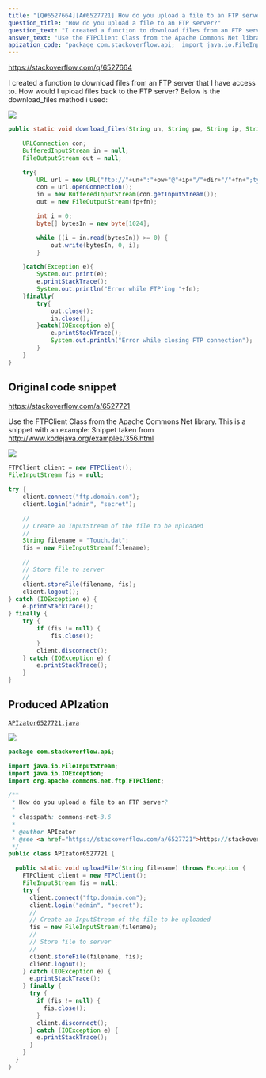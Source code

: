 ```yaml
---
title: "[Q#6527664][A#6527721] How do you upload a file to an FTP server?"
question_title: "How do you upload a file to an FTP server?"
question_text: "I created a function to download files from an FTP server that I have access to.  How would I upload files back to the FTP server? Below is the download_files method i used:"
answer_text: "Use the FTPClient Class from the Apache Commons Net library. This is a snippet with an example: Snippet taken from http://www.kodejava.org/examples/356.html"
apization_code: "package com.stackoverflow.api;  import java.io.FileInputStream; import java.io.IOException; import org.apache.commons.net.ftp.FTPClient;  /**  * How do you upload a file to an FTP server?  *  * classpath: commons-net-3.6  *  * @author APIzator  * @see <a href=\"https://stackoverflow.com/a/6527721\">https://stackoverflow.com/a/6527721</a>  */ public class APIzator6527721 {    public static void uploadFile(String filename) throws Exception {     FTPClient client = new FTPClient();     FileInputStream fis = null;     try {       client.connect(\"ftp.domain.com\");       client.login(\"admin\", \"secret\");       //       // Create an InputStream of the file to be uploaded       fis = new FileInputStream(filename);       //       // Store file to server       //       client.storeFile(filename, fis);       client.logout();     } catch (IOException e) {       e.printStackTrace();     } finally {       try {         if (fis != null) {           fis.close();         }         client.disconnect();       } catch (IOException e) {         e.printStackTrace();       }     }   } }"
---
```


https://stackoverflow.com/q/6527664

I created a function to download files from an FTP server that I have access to.  How would I upload files back to the FTP server?
Below is the download_files method i used:


<div class="code-logo"><img src="/stackoverflow.png" /></div>

```java
public static void download_files(String un, String pw, String ip, String dir, String fn, String fp){

    URLConnection con;
    BufferedInputStream in = null;
    FileOutputStream out = null;

    try{
        URL url = new URL("ftp://"+un+":"+pw+"@"+ip+"/"+dir+"/"+fn+";type=i");
        con = url.openConnection();
        in = new BufferedInputStream(con.getInputStream());
        out = new FileOutputStream(fp+fn);

        int i = 0;
        byte[] bytesIn = new byte[1024];

        while ((i = in.read(bytesIn)) >= 0) {
            out.write(bytesIn, 0, i);
        }

    }catch(Exception e){
        System.out.print(e);
        e.printStackTrace();
        System.out.println("Error while FTP'ing "+fn);
    }finally{
        try{
            out.close();
            in.close();
        }catch(IOException e){
            e.printStackTrace();
            System.out.println("Error while closing FTP connection");
        }
    }
}
```


## Original code snippet

https://stackoverflow.com/a/6527721

Use the FTPClient Class from the Apache Commons Net library.
This is a snippet with an example:
Snippet taken from http://www.kodejava.org/examples/356.html

<div class="code-logo"><img src="/stackoverflow.png" /></div>

```java
FTPClient client = new FTPClient();
FileInputStream fis = null;

try {
    client.connect("ftp.domain.com");
    client.login("admin", "secret");

    //
    // Create an InputStream of the file to be uploaded
    //
    String filename = "Touch.dat";
    fis = new FileInputStream(filename);

    //
    // Store file to server
    //
    client.storeFile(filename, fis);
    client.logout();
} catch (IOException e) {
    e.printStackTrace();
} finally {
    try {
        if (fis != null) {
            fis.close();
        }
        client.disconnect();
    } catch (IOException e) {
        e.printStackTrace();
    }
}
```

## Produced APIzation

[`APIzator6527721.java`](https://github.com/pasqualesalza/apization/raw/main/data/search/APIzator6527721.java)

<div class="code-logo"><img src="/apizator.png" /></div>

```java
package com.stackoverflow.api;

import java.io.FileInputStream;
import java.io.IOException;
import org.apache.commons.net.ftp.FTPClient;

/**
 * How do you upload a file to an FTP server?
 *
 * classpath: commons-net-3.6
 *
 * @author APIzator
 * @see <a href="https://stackoverflow.com/a/6527721">https://stackoverflow.com/a/6527721</a>
 */
public class APIzator6527721 {

  public static void uploadFile(String filename) throws Exception {
    FTPClient client = new FTPClient();
    FileInputStream fis = null;
    try {
      client.connect("ftp.domain.com");
      client.login("admin", "secret");
      //
      // Create an InputStream of the file to be uploaded
      fis = new FileInputStream(filename);
      //
      // Store file to server
      //
      client.storeFile(filename, fis);
      client.logout();
    } catch (IOException e) {
      e.printStackTrace();
    } finally {
      try {
        if (fis != null) {
          fis.close();
        }
        client.disconnect();
      } catch (IOException e) {
        e.printStackTrace();
      }
    }
  }
}

```